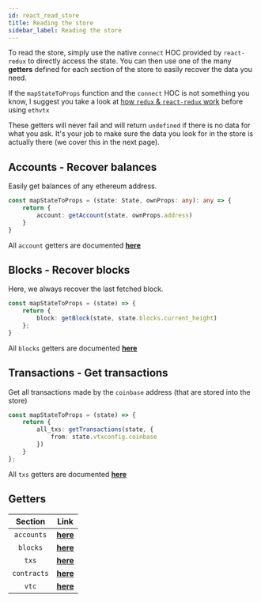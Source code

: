 ```yaml
---
id: react_read_store
title: Reading the store
sidebar_label: Reading the store
---
```


To read the store, simply use the native `connect` HOC provided by `react-redux` to directly access the state. You can then use one of the many **getters** defined for each section of the store to easily recover the data you need.

If the `mapStateToProps` function and the `connect` HOC is not something you know, I suggest you take a look at [how `redux` & `react-redux` work](https://react-redux.js.org/introduction/basic-tutorial) before using `ethvtx`

These getters will never fail and will return `undefined` if there is no data for what you ask. It's your job to make sure the data you look for in the store is actually there (we cover this in the next page).

## Accounts - Recover balances

Easily get balances of any ethereum address.

```typescript
const mapStateToProps = (state: State, ownProps: any): any => {
    return {
        account: getAccount(state, ownProps.address)
    }
}
```

All `account` getters are documented [**here**](/ethvtx/docs/accounts_getters)

## Blocks - Recover blocks

Here, we always recover the last fetched block.

```typescript
const mapStateToProps = (state) => {
    return {
        block: getBlock(state, state.blocks.current_height)
    };
}
```

All `blocks` getters are documented [**here**](/ethvtx/docs/blocks_getters)

## Transactions - Get transactions

Get all transactions made by the `coinbase` address (that are stored into the store)

```typescript
const mapStateToProps = (state) => {
    return {
        all_txs: getTransactions(state, {
            from: state.vtxconfig.coinbase
        })
    }
};
```

All `txs` getters are documented [**here**](/ethvtx/docs/txs_getters)

## Getters

| Section | Link |
| :---: | :---: |
| `accounts` | [**here**](/ethvtx/docs/accounts_getters) |
| `blocks` | [**here**](/ethvtx/docs/blocks_getters) |
| `txs` | [**here**](/ethvtx/docs/txs_getters) |
| `contracts` | [**here**](/ethvtx/docs/contracts_getters) |
| `vtc` | [**here**](/ethvtx/docs/vtx_getters) |

